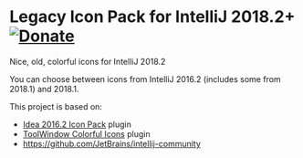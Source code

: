 # Legacy Icon Pack for IntelliJ 2018.2+ [![Donate][badge-paypal-img]][badge-paypal]
Nice, old, colorful icons for IntelliJ 2018.2

You can choose between icons from IntelliJ 2016.2 (includes some from 2018.1) and 2018.1. 


This project is based on:
- [Idea 2016.2 Icon Pack](https://plugins.jetbrains.com/plugin/7285-idea-2016-2-icon-pack) plugin 
- [ToolWindow Colorful Icons](https://plugins.jetbrains.com/plugin/10863-toolwindow-colorful-icons) plugin 
- https://github.com/JetBrains/intellij-community

[badge-paypal-img]:       https://img.shields.io/badge/donate-paypal-black.svg
[badge-paypal]:           https://www.paypal.com/cgi-bin/webscr?cmd=_donations&business=75YN7U7H7D7XU&lc=CZ&item_name=Legacy%20Icon%20Pack%20for%20IntelliJ%202018.2%20%2d%20Donation&currency_code=USD&bn=PP%2dDonationsBF%3abtn_donateCC_LG%2egif%3aNonHostedGuest

